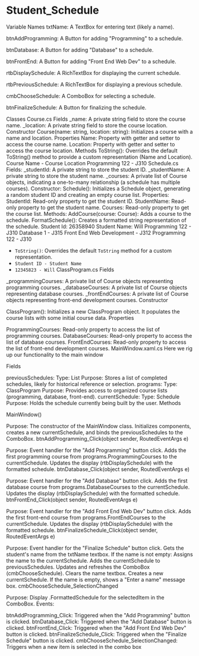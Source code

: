 # Student_Schedule

Variable Names
txtName: A TextBox for entering text (likely a name).

btnAddProgramming: A Button for adding "Programming" to a schedule.

btnDatabase: A Button for adding "Database" to a schedule.

btnFrontEnd: A Button for adding "Front End Web Dev" to a schedule.

rtbDisplaySchedule: A RichTextBox for displaying the current schedule.

rtbPreviousSchedule: A RichTextBox for displaying a previous schedule.

cmbChooseSchedule: A ComboBox for selecting a schedule.

btnFinalizeSchedule: A Button for finalizing the schedule.

Classes
Course.cs
Fields
_name: A private string field to store the course name.
_location: A private string field to store the course location.
Constructor
Course(name: string, location: string): Initializes a course with a name and location.
Properties
Name: Property with getter and setter to access the course name.
Location: Property with getter and setter to access the course location.
Methods
ToString(): Overrides the default ToString() method to provide a custom representation (Name and Location). Course Name - Course Location Programming 122 - J310
Schedule.cs
Fields:
_studentId: A private string to store the student ID.
_studentName: A private string to store the student name.
_courses: A private list of Course objects, indicating a one-to-many relationship (a schedule has multiple courses).
Constructor:
Schedule(): Initializes a Schedule object, generating a random student ID and creating an empty course list.
Properties:
StudentId: Read-only property to get the student ID.
StudentName: Read-only property to get the student name.
Courses: Read-only property to get the course list.
Methods:
AddCourse(course: Course): Adds a course to the schedule.
FormatSchedule(): Creates a formatted string representation of the schedule.
        Student Id: 26358940
        Student Name: Will
        Programming 122 - J310
        Database 1 - J315
        Front End Web Development - J312
        Programming 122 - J310
- `ToString()`: Overrides the default `ToString` method for a custom representation.
- `Student ID - Student Name`
- `12345823 - Will`
ClassProgram.cs
Fields

_programmingCourses: A private list of Course objects representing programming courses.
_databaseCourses: A private list of Course objects representing database courses.
_frontEndCourses: A private list of Course objects representing front-end development courses.
Constructor

ClassProgram(): Initializes a new ClassProgram object. It populates the course lists with some initial course data.
Properties

ProgrammingCourses: Read-only property to access the list of programming courses.
DatabaseCourses: Read-only property to access the list of database courses.
FrontEndCourses: Read-only property to access the list of front-end development courses.
MainWindow.xaml.cs
Here we rig up our functionality to the main window

Fields

previousSchedules:
Type: List<Schedule>
Purpose: Stores a list of completed schedules, likely for historical reference or selection.
programs:
Type: ClassProgram
Purpose: Provides access to organized course lists (programming, database, front-end).
currentSchedule:
Type: Schedule
Purpose: Holds the schedule currently being built by the user.
Methods

MainWindow()

Purpose: The constructor of the MainWindow class. Initializes components, creates a new currentSchedule, and binds the previousSchedules to the ComboBox.
btnAddProgramming_Click(object sender, RoutedEventArgs e)

Purpose: Event handler for the "Add Programming" button click.
Adds the first programming course from programs.ProgrammingCourses to the currentSchedule.
Updates the display (rtbDisplaySchedule) with the formatted schedule.
btnDatabase_Click(object sender, RoutedEventArgs e)

Purpose: Event handler for the "Add Database" button click.
Adds the first database course from programs.DatabaseCourses to the currentSchedule.
Updates the display (rtbDisplaySchedule) with the formatted schedule.
btnFrontEnd_Click(object sender, RoutedEventArgs e)

Purpose: Event handler for the "Add Front End Web Dev" button click.
Adds the first front-end course from programs.FrontEndCourses to the currentSchedule.
Updates the display (rtbDisplaySchedule) with the formatted schedule.
btnFinalizeSchedule_Click(object sender, RoutedEventArgs e)

Purpose: Event handler for the "Finalize Schedule" button click.
Gets the student's name from the txtName textbox.
If the name is not empty:
Assigns the name to the currentSchedule.
Adds the currentSchedule to previousSchedules.
Updates and refreshes the ComboBox (cmbChooseSchedule).
Clears the name textbox.
Creates a new currentSchedule.
If the name is empty, shows a "Enter a name" message box.
cmbChooseSchedule_SelectionChanged

Purpose: Display .FormattedSchedule for the selectedItem in the ComboBox.
Events:

btnAddProgramming_Click: Triggered when the "Add Programming" button is clicked.
btnDatabase_Click: Triggered when the "Add Database" button is clicked.
btnFrontEnd_Click: Triggered when the "Add Front End Web Dev" button is clicked.
btnFinalizeSchedule_Click: Triggered when the "Finalize Schedule" button is clicked.
cmbChooseSchedule_SelectionChanged: Triggers when a new item is selected in the combo box